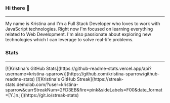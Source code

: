 ### Hi there 👋
<hr>
My name is Kristina and I'm a Full Stack Developer who loves to work with JavaScript technologies. Right now I'm focused on learning everything related to Web Development. I'm also passionate about exploring new technologies which I can leverage to solve real-life problems.

### Stats
<hr>
[![Kristina's GitHub Stats](https://github-readme-stats.vercel.app/api?username=kristina-sparrow)](https://github.com/kristina-sparrow/github-readme-stats)
[![Kristina's GitHub Streak](https://streak-stats.demolab.com/?user=kristina-sparrow&currStreakNum=2FD3EB&fire=pink&sideLabels=F00&date_format=[Y.]n.j)](https://git.io/streak-stats)
